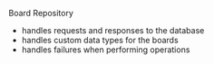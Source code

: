 Board Repository

- handles requests and responses to the database
- handles custom data types for the boards
- handles failures when performing operations